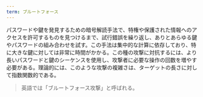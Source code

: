 ```yaml
---
term: ブルートフォース
---
```

パスワードや鍵を発見するための暗号解読手法で、特権や保護された情報へのアクセスを許可するものを見つけるまで、試行錯誤を繰り返し、ありとあらゆる鍵やパスワードの組み合わせを試す。この手法は集中的な計算に依存しており、特に大きな鍵に対しては非常に時間がかかる。この種の攻撃に対抗するには、より長いパスワードと鍵のシーケンスを使用し、攻撃者に必要な操作の回数を増やす必要がある。理論的には、このような攻撃の複雑さは、ターゲットの長さに対して指数関数的である。

> 英語では「ブルートフォース攻撃」と呼ばれる。